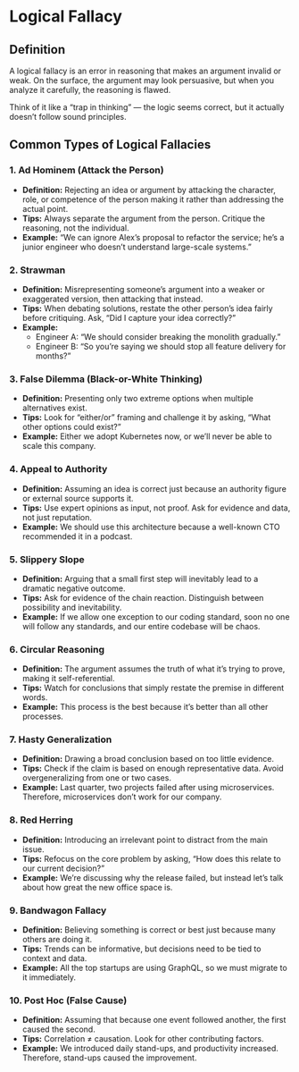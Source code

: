 # Logical Fallacy

## Definition

A logical fallacy is an error in reasoning that makes an argument invalid or weak. On the surface, the argument may look persuasive, but when you analyze it carefully, the reasoning is flawed.

Think of it like a “trap in thinking” — the logic seems correct, but it actually doesn’t follow sound principles.

## Common Types of Logical Fallacies

### 1. Ad Hominem (Attack the Person)
- **Definition:** Rejecting an idea or argument by attacking the character, role, or competence of the person making it rather than addressing the actual point.
- **Tips:** Always separate the argument from the person. Critique the reasoning, not the individual.
- **Example:** “We can ignore Alex’s proposal to refactor the service; he’s a junior engineer who doesn’t understand large-scale systems.”

### 2. Strawman
- **Definition:** Misrepresenting someone’s argument into a weaker or exaggerated version, then attacking that instead.
- **Tips:** When debating solutions, restate the other person’s idea fairly before critiquing. Ask, “Did I capture your idea correctly?”
- **Example:**
    - Engineer A: “We should consider breaking the monolith gradually.”
    - Engineer B: “So you’re saying we should stop all feature delivery for months?”

### 3. False Dilemma (Black-or-White Thinking)
- **Definition:** Presenting only two extreme options when multiple alternatives exist.
- **Tips:** Look for “either/or” framing and challenge it by asking, “What other options could exist?”
- **Example:** Either we adopt Kubernetes now, or we’ll never be able to scale this company.

### 4. Appeal to Authority
- **Definition:** Assuming an idea is correct just because an authority figure or external source supports it.
- **Tips:** Use expert opinions as input, not proof. Ask for evidence and data, not just reputation.
- **Example:** We should use this architecture because a well-known CTO recommended it in a podcast.

### 5. Slippery Slope
- **Definition:** Arguing that a small first step will inevitably lead to a dramatic negative outcome.
- **Tips:** Ask for evidence of the chain reaction. Distinguish between possibility and inevitability.
- **Example:** If we allow one exception to our coding standard, soon no one will follow any standards, and our entire codebase will be chaos.

### 6. Circular Reasoning
- **Definition:** The argument assumes the truth of what it’s trying to prove, making it self-referential.
- **Tips:** Watch for conclusions that simply restate the premise in different words.
- **Example:** This process is the best because it’s better than all other processes.

### 7. Hasty Generalization
- **Definition:** Drawing a broad conclusion based on too little evidence.
- **Tips:** Check if the claim is based on enough representative data. Avoid overgeneralizing from one or two cases.
- **Example:** Last quarter, two projects failed after using microservices. Therefore, microservices don’t work for our company.

### 8. Red Herring
- **Definition:** Introducing an irrelevant point to distract from the main issue.
- **Tips:** Refocus on the core problem by asking, “How does this relate to our current decision?”
- **Example:** We’re discussing why the release failed, but instead let’s talk about how great the new office space is.

### 9. Bandwagon Fallacy
- **Definition:** Believing something is correct or best just because many others are doing it.
- **Tips:** Trends can be informative, but decisions need to be tied to context and data.
- **Example:** All the top startups are using GraphQL, so we must migrate to it immediately.

### 10. Post Hoc (False Cause)
- **Definition:** Assuming that because one event followed another, the first caused the second.
- **Tips:** Correlation ≠ causation. Look for other contributing factors.
- **Example:** We introduced daily stand-ups, and productivity increased. Therefore, stand-ups caused the improvement.

